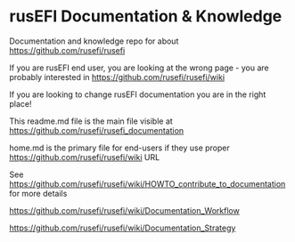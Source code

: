 # rusEFI Documentation & Knowledge

Documentation and knowledge repo for about https://github.com/rusefi/rusefi

If you are rusEFI end user, you are looking at the wrong page - you are probably interested in
https://github.com/rusefi/rusefi/wiki 


If you are looking to change rusEFI documentation you are in the right place! 

This readme.md file is the main file visible at https://github.com/rusefi/rusefi_documentation

home.md is the primary file for end-users if they use proper https://github.com/rusefi/rusefi/wiki URL

See https://github.com/rusefi/rusefi/wiki/HOWTO_contribute_to_documentation for more details

https://github.com/rusefi/rusefi/wiki/Documentation_Workflow

https://github.com/rusefi/rusefi/wiki/Documentation_Strategy
